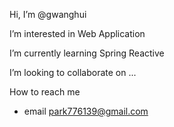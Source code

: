 Hi, I’m @gwanghui

I’m interested in Web Application 

I’m currently learning Spring Reactive

I’m looking to collaborate on ...

 How to reach me
 - email park776139@gmail.com

